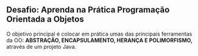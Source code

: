 ## Desafio: Aprenda na Prática Programação Orientada a Objetos

O objetivo principal é colocar em prática umas das principais ferramentas da OO: **ABSTRAÇÃO, ENCAPSULAMENTO, HERANÇA E POLIMORFISMO,** através de um projeto Java.
